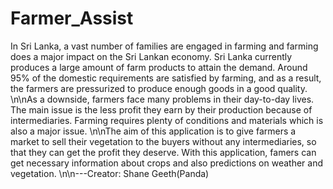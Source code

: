 # Farmer_Assist
In Sri Lanka, a vast number of families are engaged in farming and farming does a major impact on the Sri Lankan economy. Sri Lanka currently produces a large amount of farm products to attain the demand.  Around 95% of the domestic requirements are satisfied by farming, and as a result, the farmers are pressurized to produce enough goods in a good quality.
\n\nAs a downside, farmers face many problems in their day-to-day lives. The main issue is the less profit they earn by their production because of intermediaries. Farming requires plenty of conditions and materials which is also a major issue.
\n\nThe aim of this application is to give farmers a market to sell their vegetation to the buyers without any intermediaries, so that they can get the profit they deserve. With this application, famers can get necessary information about crops and also predictions on weather and vegetation.
\n\n---Creator: Shane Geeth(Panda)
